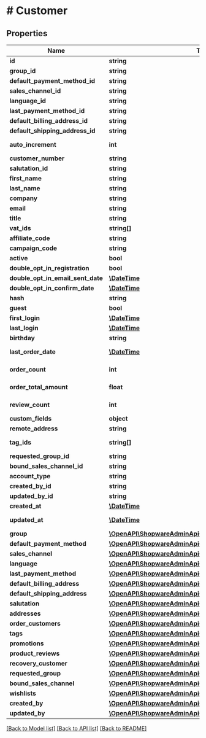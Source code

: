 # # Customer

## Properties

Name | Type | Description | Notes
------------ | ------------- | ------------- | -------------
**id** | **string** |  | [optional]
**group_id** | **string** |  |
**default_payment_method_id** | **string** |  |
**sales_channel_id** | **string** |  |
**language_id** | **string** |  |
**last_payment_method_id** | **string** |  | [optional]
**default_billing_address_id** | **string** |  |
**default_shipping_address_id** | **string** |  |
**auto_increment** | **int** |  | [optional] [readonly]
**customer_number** | **string** |  |
**salutation_id** | **string** |  | [optional]
**first_name** | **string** |  |
**last_name** | **string** |  |
**company** | **string** |  | [optional]
**email** | **string** |  |
**title** | **string** |  | [optional]
**vat_ids** | **string[]** |  | [optional]
**affiliate_code** | **string** |  | [optional]
**campaign_code** | **string** |  | [optional]
**active** | **bool** |  | [optional]
**double_opt_in_registration** | **bool** |  | [optional]
**double_opt_in_email_sent_date** | [**\DateTime**](\DateTime.md) |  | [optional]
**double_opt_in_confirm_date** | [**\DateTime**](\DateTime.md) |  | [optional]
**hash** | **string** |  | [optional]
**guest** | **bool** |  | [optional]
**first_login** | [**\DateTime**](\DateTime.md) |  | [optional]
**last_login** | [**\DateTime**](\DateTime.md) |  | [optional]
**birthday** | **string** |  | [optional]
**last_order_date** | [**\DateTime**](\DateTime.md) |  | [optional] [readonly]
**order_count** | **int** |  | [optional] [readonly]
**order_total_amount** | **float** |  | [optional] [readonly]
**review_count** | **int** |  | [optional] [readonly]
**custom_fields** | **object** |  | [optional]
**remote_address** | **string** |  | [optional]
**tag_ids** | **string[]** |  | [optional] [readonly]
**requested_group_id** | **string** |  | [optional]
**bound_sales_channel_id** | **string** |  | [optional]
**account_type** | **string** |  |
**created_by_id** | **string** |  | [optional]
**updated_by_id** | **string** |  | [optional]
**created_at** | [**\DateTime**](\DateTime.md) |  | [readonly]
**updated_at** | [**\DateTime**](\DateTime.md) |  | [optional] [readonly]
**group** | [**\OpenAPI\ShopwareAdminApiClient\Model\CustomerGroup**](CustomerGroup.md) |  | [optional]
**default_payment_method** | [**\OpenAPI\ShopwareAdminApiClient\Model\PaymentMethod**](PaymentMethod.md) |  | [optional]
**sales_channel** | [**\OpenAPI\ShopwareAdminApiClient\Model\SalesChannel**](SalesChannel.md) |  | [optional]
**language** | [**\OpenAPI\ShopwareAdminApiClient\Model\Language**](Language.md) |  | [optional]
**last_payment_method** | [**\OpenAPI\ShopwareAdminApiClient\Model\PaymentMethod**](PaymentMethod.md) |  | [optional]
**default_billing_address** | [**\OpenAPI\ShopwareAdminApiClient\Model\CustomerAddress**](CustomerAddress.md) |  | [optional]
**default_shipping_address** | [**\OpenAPI\ShopwareAdminApiClient\Model\CustomerAddress**](CustomerAddress.md) |  | [optional]
**salutation** | [**\OpenAPI\ShopwareAdminApiClient\Model\Salutation**](Salutation.md) |  | [optional]
**addresses** | [**\OpenAPI\ShopwareAdminApiClient\Model\CustomerAddress[]**](CustomerAddress.md) |  | [optional]
**order_customers** | [**\OpenAPI\ShopwareAdminApiClient\Model\OrderCustomer[]**](OrderCustomer.md) |  | [optional]
**tags** | [**\OpenAPI\ShopwareAdminApiClient\Model\Tag[]**](Tag.md) |  | [optional]
**promotions** | [**\OpenAPI\ShopwareAdminApiClient\Model\Promotion[]**](Promotion.md) |  | [optional]
**product_reviews** | [**\OpenAPI\ShopwareAdminApiClient\Model\ProductReview[]**](ProductReview.md) |  | [optional]
**recovery_customer** | [**\OpenAPI\ShopwareAdminApiClient\Model\CustomerRecovery**](CustomerRecovery.md) |  | [optional]
**requested_group** | [**\OpenAPI\ShopwareAdminApiClient\Model\CustomerGroup**](CustomerGroup.md) |  | [optional]
**bound_sales_channel** | [**\OpenAPI\ShopwareAdminApiClient\Model\SalesChannel**](SalesChannel.md) |  | [optional]
**wishlists** | [**\OpenAPI\ShopwareAdminApiClient\Model\CustomerWishlist[]**](CustomerWishlist.md) |  | [optional]
**created_by** | [**\OpenAPI\ShopwareAdminApiClient\Model\User**](User.md) |  | [optional]
**updated_by** | [**\OpenAPI\ShopwareAdminApiClient\Model\User**](User.md) |  | [optional]

[[Back to Model list]](../../README.md#models) [[Back to API list]](../../README.md#endpoints) [[Back to README]](../../README.md)
